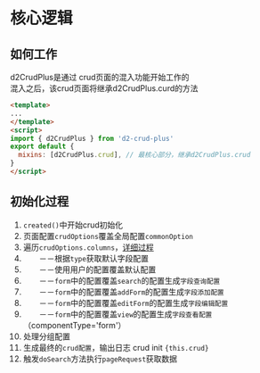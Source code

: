 # 核心逻辑

## 如何工作
d2CrudPlus是通过 crud页面的混入功能开始工作的   
混入之后，该crud页面将继承d2CrudPlus.curd的方法
```html
<template>
...
</template>
<script>
import { d2CrudPlus } from 'd2-crud-plus'
export default {
  mixins: [d2CrudPlus.crud], // 最核心部分，继承d2CrudPlus.crud
}
</script>
```

## 初始化过程

1.  `created()`中开始crud初始化
2.  页面配置`crudOptions`覆盖全局配置`commonOption`
2.  遍历`crudOptions.columns`，[详细过程](./column-type.md)
3.  　　－－根据`type`获取默认字段配置
4.  　　－－使用用户的配置覆盖默认配置
5.  　　－－`form`中的配置覆盖`search`的配置生成`字段查询配置`
6.  　　－－`form`中的配置覆盖`addForm`的配置生成`字段添加配置`
7.  　　－－`form`中的配置覆盖`editForm`的配置生成`字段编辑配置`
8.  　　－－`form`中的配置覆盖`view`的配置生成`字段查看配置`（componentType='form'）
10.  处理分组配置
11.  生成最终的`crud配置`，输出日志 crud init `{this.crud}`
12.  触发`doSearch`方法执行`pageRequest`获取数据
